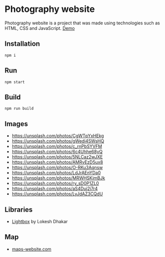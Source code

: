 # Photography website

Photography website is a project that was made using technologies such as HTML, CSS and JavaScript. [Demo](https://karol-wolski.github.io/Photography/)

## Installation

```
npm i
```

## Run

```
npm start
```

## Build

```
npm run build
```

## Images

- https://unsplash.com/photos/CgWTqYxHEkg <br>
- https://unsplash.com/photos/gWedi4SWsHQ <br>
- https://unsplash.com/photos/c_rnPbSYVFM <br>
- https://unsplash.com/photos/6c4Uhhe68yQ <br>
- https://unsplash.com/photos/5NLCaz2wJXE <br>
- https://unsplash.com/photos/AMRvEzD5ux8 <br>
- https://unsplash.com/photos/O-RKu3Aqnsw <br>
- https://unsplash.com/photos/LdJrAEnYDa0 <br>
- https://unsplash.com/photos/MRWHSKimBJk <br>
- https://unsplash.com/photos/ry_sD0P1ZL0 <br>
- https://unsplash.com/photos/aS4Duj2j7r4 <br>
- https://unsplash.com/photos/LyJdAZ3CQdU

## Libraries

- [Lightbox](https://lokeshdhakar.com/projects/lightbox2/#options) by Lokesh Dhakar

## Map

- [maps-website.com](https://maps-website.com/)
